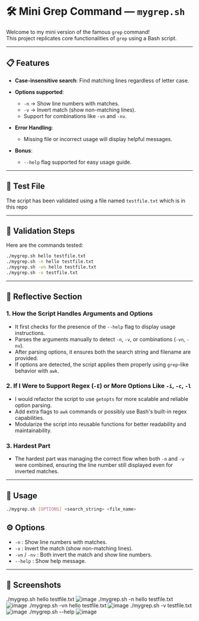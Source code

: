 # 🛠️ Mini Grep Command — `mygrep.sh`

Welcome to my mini version of the famous `grep` command!  
This project replicates core functionalities of `grep` using a Bash script.

---

## 📋 Features

- **Case-insensitive search**: Find matching lines regardless of letter case.
- **Options supported**:
  - `-n` → Show line numbers with matches.
  - `-v` → Invert match (show non-matching lines).
  - Support for combinations like `-vn` and `-nv`.

- **Error Handling**:
  - Missing file or incorrect usage will display helpful messages.

- **Bonus**:
  - `--help` flag supported for easy usage guide.

---

## 📂 Test File

The script has been validated using a file named `testfile.txt` which is in this repo

---

## 🧪 Validation Steps

Here are the commands tested:

```bash
./mygrep.sh hello testfile.txt
./mygrep.sh -n hello testfile.txt
./mygrep.sh -vn hello testfile.txt
./mygrep.sh -v testfile.txt
```

---

 
## 🧠 Reflective Section

### 1. How the Script Handles Arguments and Options

- It first checks for the presence of the `--help` flag to display usage instructions.
- Parses the arguments manually to detect `-n`, `-v`, or combinations (`-vn`, `-nv`).
- After parsing options, it ensures both the search string and filename are provided.
- If options are detected, the script applies them properly using `grep`-like behavior with `awk`.

### 2. If I Were to Support Regex (`-E`) or More Options Like `-i`, `-c`, `-l`

- I would refactor the script to use `getopts` for more scalable and reliable option parsing.
- Add extra flags to `awk` commands or possibly use Bash's built-in regex capabilities.
- Modularize the script into reusable functions for better readability and maintainability.

### 3. Hardest Part

- The hardest part was managing the correct flow when both `-n` and `-v` were combined, ensuring the line number still displayed even for inverted matches.

---

## 📜 Usage

```bash
./mygrep.sh [OPTIONS] <search_string> <file_name>
```
## ⚙️ Options

- `-n` : Show line numbers with matches.
- `-v` : Invert the match (show non-matching lines).
- `-vn` / `-nv` : Both invert the match and show line numbers.
- `--help` : Show help message.

---

## 📸 Screenshots

./mygrep.sh hello testfile.txt 
![image](https://github.com/user-attachments/assets/becaf57c-4f10-4fef-b1b2-6b71ed57c706)
./mygrep.sh -n hello testfile.txt
![image](https://github.com/user-attachments/assets/943be2e7-cf13-4d6b-b6d1-5254060a2445)
./mygrep.sh -vn hello testfile.txt
![image](https://github.com/user-attachments/assets/5a12d72c-87e9-44aa-9d51-b89b460edb0e)
./mygrep.sh -v testfile.txt
![image](https://github.com/user-attachments/assets/0bcc8b1d-7dc8-4fa8-9bbf-3d6bf35fbc62)
./mygrep.sh --help
![image](https://github.com/user-attachments/assets/0a206344-ec24-4eae-8133-208c09606a6c)
  

 
 






